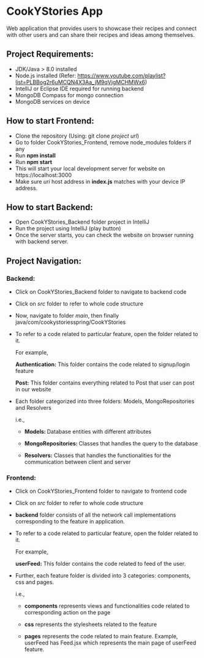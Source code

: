 # CookYStories App
Web application that provides users to showcase their recipes and connect with other users and can share their recipes and ideas among themselves.

## Project Requirements:
* JDK/Java > 8.0 installed
* Node.js installed (Refer: https://www.youtube.com/playlist?list=PLBBog2r6uMCQN4X3Aa_jM9qVjgMCHMWx6)
* IntelliJ or Eclipse IDE required for running backend
* MongoDB Compass for mongo connection
* MongoDB services on device

## How to start Frontend:
* Clone the repository (Using: git clone *project url*)
* Go to folder CookYStories_Frontend, remove node_modules folders if any
* Run **npm install** 
* Run **npm start** 
* This will start your local development server for website on https://localhost:3000
* Make sure <i>uri</i> host address in <b>index.js</b> matches with your device IP address.

## How to start Backend:
* Open CookYStories_Backend folder project in IntelliJ
* Run the project using IntelliJ (play button)
* Once the server starts, you can check the website on browser running with backend server.

## Project Navigation:

### Backend:
* Click on CookYStories_Backend folder to navigate to backend code
* Click on <i>src</i> folder to refer to whole code structure
* Now, navigate to folder <i>main</i>, then finally java/com/cookystoriesspring/CookYStories
* To refer to a code related to particular feature, open the folder related to it.
   
   For example,
  
   <b>Authentication:</b> This folder contains the code related to signup/login feature
   
   <b>Post:</b> This folder contains everything related to Post that user can post in our website

* Each folder categorized into three folders: Models, MongoRepositories and Resolvers

    i.e.,
    
    - <b>Models: </b> Database entities with different attributes
    
    - <b>MongoRepositories: </b> Classes that handles the query to the database
    
    - <b>Resolvers:</b> Classes that handles the functionalities for the communication between client and server
    
### Frontend:
* Click on CookYStories_Frontend folder to navigate to frontend code
* Click on <i>src</i> folder to refer to whole code structure
*  <b>backend</b> folder consists of all the network call implementations corresponding to the feature in application.
* To refer to a code related to particular feature, open the folder related to it.

   For example,
  
   <b>userFeed:</b> This folder contains the code related to feed of the user.
* Further, each feature folder is divided into 3 categories: components, css and pages.

   i.e.,
   
   - <b>components</b> represents views and functionalities code related to corresponding action on the page
   
   - <b>css</b> represents the stylesheets related to the feature
   
   - <b>pages</b> represents the code related to main feature. Example, userFeed has Feed.jsx which represents the main page of userFeed feature.
